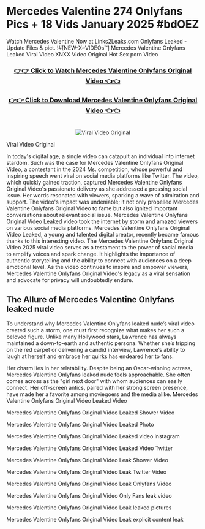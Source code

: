 # Mercedes Valentine 274  Onlyfans Pics + 18 Vids January 2025 #bdOEZ

Watch Mercedes Valentine Now at Links2Leaks.com Onlyfans Leaked - Update Files & pict. !#[NEW-X~VIDEOs™] Mercedes Valentine Onlyfans Leaked Viral Video XNXX Video Original Hot Sex porn Video
<br>
<div align="center">
<h3><a href="https://links2leaks.com/mercedesvalentine" rel="nofollow">👉👉 Click to Watch Mercedes Valentine Onlyfans Original Video 👈👈</a></h3>
<h3><a href="https://links2leaks.com/mercedesvalentine" rel="nofollow">👉👉 Click to Download Mercedes Valentine Onlyfans Original Video 👈👈</a></h3>
<br>
<a href="https://links2leaks.com/mercedesvalentine" rel="nofollow"><img src="https://i.ibb.co/Gkj2r4b/banner.png" alt="Viral Video Original" style="max-width: 100%; display: inline-block;" data-target="animated-image.originalImage"></a>
</div>

Viral Video Original

In today's digital age, a single video can catapult an individual into internet stardom. Such was the case for Mercedes Valentine Onlyfans Original Video, a contestant in the 2024 Ms. competition, whose powerful and inspiring speech went viral on social media platforms like Twitter.
The video, which quickly gained traction, captured Mercedes Valentine Onlyfans Original Video's passionate delivery as she addressed a pressing social issue. Her words resonated with viewers, sparking a wave of admiration and support. The video's impact was undeniable; it not only propelled Mercedes Valentine Onlyfans Original Video to fame but also ignited important conversations about relevant social issue.
Mercedes Valentine Onlyfans Original Video Leaked video took the internet by storm and amazed viewers on various social media platforms. Mercedes Valentine Onlyfans Original Video Leaked, a young and talented digital creator, recently became famous thanks to this interesting video.
The Mercedes Valentine Onlyfans Original Video 2025 viral video serves as a testament to the power of social media to amplify voices and spark change. It highlights the importance of authentic storytelling and the ability to connect with audiences on a deep emotional level. As the video continues to inspire and empower viewers, Mercedes Valentine Onlyfans Original Video's legacy as a viral sensation and advocate for privacy will undoubtedly endure.

<h2>The Allure of Mercedes Valentine Onlyfans leaked nude</h2>


To understand why Mercedes Valentine Onlyfans leaked nude’s viral video created such a storm, one must first recognize what makes her such a beloved figure. Unlike many Hollywood stars, Lawrence has always maintained a down-to-earth and authentic persona. Whether she’s tripping on the red carpet or delivering a candid interview, Lawrence’s ability to laugh at herself and embrace her quirks has endeared her to fans.

Her charm lies in her relatability. Despite being an Oscar-winning actress, Mercedes Valentine Onlyfans leaked nude feels approachable. She often comes across as the "girl next door" with whom audiences can easily connect. Her off-screen antics, paired with her strong screen presence, have made her a favorite among moviegoers and the media alike.
Mercedes Valentine Onlyfans Original Video Leaked Video

Mercedes Valentine Onlyfans Original Video Leaked Shower Video

Mercedes Valentine Onlyfans Original Video Leaked Photo

Mercedes Valentine Onlyfans Original Video Leaked video instagram

Mercedes Valentine Onlyfans Original Video Leaked Video Twitter

Mercedes Valentine Onlyfans Original Video Leak Shower Video

Mercedes Valentine Onlyfans Original Video Leak Twitter Video

Mercedes Valentine Onlyfans Original Video Leak Onlyfans Video

Mercedes Valentine Onlyfans Original Video Only Fans leak video

Mercedes Valentine Onlyfans Original Video Leak leaked pictures

Mercedes Valentine Onlyfans Original Video Leak explicit content leak